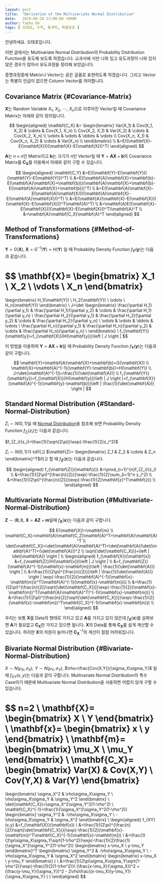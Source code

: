 ```yaml
---
layout: post
title:  "Derivation of the Multivariate Normal Distribution"
date:   2019-06-28 23:00:00 +0900
author: Taeho Oh
tags: [ 오태호, 수학, 통계학, 확률분포 ]
---
```

안녕하세요. 오태호입니다.

이번 글에서는 Multivariate Normal Distribution의 Probability Distribution Function을 유도해 보도록 하겠습니다. 교과서에 식만 나와 있고 유도과정이 나와 있지 않은 경우가 많아서 유도과정을 정리해 보았습니다.

증명과정중에 Matrix나 Vector는 굵은 글꼴로 표현하도록 하겠습니다. 그리고 Vector는 특별히 언급이 없으면 Column Vector를 의미합니다.

## Covariance Matrix {#Covariance-Matrix}

$\mathbf{X}$는 Random Variable $X_1$, $X_2$, $\cdots$, $X_n$으로 이루어진 Vector일 때 Covariance Matrix는 아래와 같이 정의됩니다.

$$
\begin{aligned}
\mathbf{C_X}
&=
\begin{bmatrix}
Var(X_1) & Cov(X_1, X_2) & \cdots & Cov(X_1, X_n) \\
Cov(X_2, X_1) & Var(X_2) & \cdots & Cov(X_2, X_n) \\
\vdots & \vdots & \ddots &  \vdots \\
Cov(X_n, X_1) & Cov(X_n, X_2) & \cdots & Var(X_n) \\
\end{bmatrix} \\
&=E((\mathbf{X}-E(\mathbf{X}))(\mathbf{X}-E(\mathbf{X}))^T)
\end{aligned}
$$

$\mathbf{A}$는 $n \times n$인 Matrix이고 $\mathbf{b}$는 크기가 $n$인 Vector일 때 $\mathbf{Y}=\mathbf{A}\mathbf{X}+\mathbf{b}$의 Covariance Matrix를 $\mathbf{C_X}$를 이용해서 아래와 같이 구할 수 있습니다.

$$
\begin{aligned}
\mathbf{C_Y}
&=E((\mathbf{Y}-E(\mathbf{Y}))(\mathbf{Y}-E(\mathbf{Y}))^T) \\
&=E((\mathbf{A}\mathbf{X}+\mathbf{b}-E(\mathbf{A}\mathbf{X}+\mathbf{b}))(\mathbf{A}\mathbf{X}+\mathbf{b}-E(\mathbf{A}\mathbf{X}+\mathbf{b}))^T) \\
&=E((\mathbf{A}\mathbf{X}-E(\mathbf{A}\mathbf{X}))(\mathbf{A}\mathbf{X}-E(\mathbf{A}\mathbf{X}))^T) \\
&=E(\mathbf{A}(\mathbf{X}-E(\mathbf{X}))(\mathbf{X}-E(\mathbf{X}))^T\mathbf{A}^T) \\
&=\mathbf{A}E((\mathbf{X}-E(\mathbf{X}))(\mathbf{X}-E(\mathbf{X}))^T)\mathbf{A}^T \\
&=\mathbf{A}\mathbf{C_X}\mathbf{A}^T
\end{aligned}
$$

## Method of Transformations {#Method-of-Transformations}

$\mathbf{Y}=G(\mathbf{X})$, $\mathbf{X}=G^{-1}(\mathbf{Y})=H(\mathbf{Y})$ 일 때 Probability Density Function $f_{\mathbf{Y}}(\mathbf{y})$는 다음과 같습니다. 

$$
\mathbf{X}=
\begin{bmatrix}
X_1 \\
X_2 \\
\vdots \\
X_n
\end{bmatrix}
=
\begin{bmatrix}
H_1(\mathbf{Y}) \\
H_2(\mathbf{Y}) \\
\vdots \\
H_n(\mathbf{Y})
\end{bmatrix} \\
J=\det
\begin{bmatrix}
\frac{\partial H_1}{\partial y_1} & \frac{\partial H_1}{\partial y_2} & \cdots & \frac{\partial H_1}{\partial y_n} \\
\frac{\partial H_2}{\partial y_1} & \frac{\partial H_2}{\partial y_2} & \cdots & \frac{\partial H_2}{\partial y_n} \\
\vdots & \vdots & \ddots & \vdots \\
\frac{\partial H_n}{\partial y_1} & \frac{\partial H_n}{\partial y_2} & \cdots & \frac{\partial H_n}{\partial y_n} \\
\end{bmatrix} \\
f_{\mathbf{Y}}(\mathbf{y})=f_{\mathbf{X}}(H(\mathbf{y}))\left | J \right |
$$

이 방법을 이용하여 $\mathbf{Y}=\mathbf{A}\mathbf{X}+\mathbf{b}$일 때 Probability Density Function $f_{\mathbf{Y}}(\mathbf{y})$는 다음과 같이 구합니다.

$$
\mathbf{Y}=\mathbf{A}\mathbf{X}+\mathbf{b}=G(\mathbf{X}) \\
\mathbf{X}=\mathbf{A}^{-1}(\mathbf{Y}-\mathbf{b})=H(\mathbf{Y}) \\
J=\det(\mathbf{A}^{-1})=\frac{1}{\det(\mathbf{A})} \\
f_{\mathbf{Y}}(\mathbf{y})=f_{\mathbf{X}}(H(\mathbf{y}))\left | J \right |=f_{\mathbf{X}}(\mathbf{A}^{-1}(\mathbf{y}-\mathbf{b}))\left | \frac{1}{\det(\mathbf{A})} \right |
$$

## Standard Normal Distribution {#Standard-Normal-Distribution}

$Z_i \sim N(0,1)$일 때 [Normal Distribution](/techblog/Derivation-of-the-Probability-Distribution-Functions#Normal)을 참조해 보면 Probability Density Function $f_{Z_i}(z_i)$는 다음과 같습니다.

$f_{Z_i}(z_i)=\frac{1}{\sqrt{2\pi}}\exp(-\frac{1}{2}z_i^2)$

$Z_i \sim N(0,1)$가 iid이고 $\mathbf{Z}= \begin{bmatrix} Z_1 & Z_2 & \cdots & Z_n \end{bmatrix}^T$라고 할 때 $f_{\mathbf{Z}}(\mathbf{z})$는 다음과 같습니다.

$$
\begin{aligned}
f_{\mathbf{Z}}(\mathbf{z})
&=\prod_{i=1}^{n}f_{Z_i}(z_i) \\
&=\frac{1}{(2\pi)^{\frac{n}{2}}}\exp(-\frac{1}{2}\sum_{i=1}^n z_i^2) \\
&=\frac{1}{(2\pi)^{\frac{n}{2}}}\exp(-\frac{1}{2}\mathbf{z}^T\mathbf{z}) \\
\end{aligned}
$$

## Multivariate Normal Distribution {#Multivariate-Normal-Distribution}

$\mathbf{Z} \sim (\mathbf{0}, \mathbf{I})$, $\mathbf{X} = \mathbf{A}\mathbf{Z}+\mathbf{m}$일때 $f_{\mathbf{X}}(\mathbf{x})$는 다음과 같이 구합니다.

$$
E(\mathbf{X})=\mathbf{m} \\
\mathbf{C_X}=\mathbf{A}\mathbf{C_Z}\mathbf{A}^T=\mathbf{A}\mathbf{A}^T \\
\det(\mathbf{C_X})=\det(\mathbf{A}\mathbf{A}^T)=\det(\mathbf{A})\det(\mathbf{A}^T)=(\det(\mathbf{A}))^2 \\
\sqrt{\det(\mathbf{C_X})}=\left | \det(\mathbf{A}) \right | \\
\begin{aligned}
f_{\mathbf{X}}(\mathbf{x})
&=f_{\mathbf{Z}}(H(\mathbf{x}))\left | J \right | \\
&=f_{\mathbf{Z}}(\mathbf{A}^{-1}(\mathbf{x}-\mathbf{m}))\left | \frac{1}{\det(\mathbf{A})} \right | \\
&=\frac{1}{(2\pi)^{\frac{n}{2}}}\left | \frac{1}{\det(\mathbf{A})} \right | \exp(-\frac{1}{2}(\mathbf{A}^{-1}(\mathbf{x}-\mathbf{m}))^T(\mathbf{A}^{-1}(\mathbf{x}-\mathbf{m}))) \\
&=\frac{1}{(2\pi)^{\frac{n}{2}}\sqrt{\det(\mathbf{C_X})}}\exp(-\frac{1}{2}(\mathbf{x}-\mathbf{m})^T(\mathbf{A}\mathbf{A}^T)^{-1}(\mathbf{x}-\mathbf{m})) \\
&=\frac{1}{(2\pi)^{\frac{n}{2}}\sqrt{\det(\mathbf{C_X})}}\exp(-\frac{1}{2}(\mathbf{x}-\mathbf{m})^T\mathbf{C_X}^{-1}(\mathbf{x}-\mathbf{m})) \\
\end{aligned}
$$

우리는 보통 $\mathbf{X}$를 Data의 형태로 가지고 있고 $\mathbf{A}$를 가지고 있지 않은데 $f_{\mathbf{X}}(\mathbf{x})$를 살펴보면 $\mathbf{A}$가 필요없고 $\mathbf{C_X}$만 가지고 있으면 됩니다. $\mathbf{X}$의 Data를 통해 $\mathbf{C_X}$를 쉽게 계산할 수 있습니다. 하지만 $\mathbf{X}$의 차원이 늘어나면 $\mathbf{C_X}^{-1}$의 계산이 점점 어려워집니다.

## Bivariate Normal Distribution {#Bivariate-Normal-Distribution}

$X \sim N(\mu_X, \sigma_X)$, $Y \sim N(\mu_Y, \sigma_Y)$, $\rho=\frac{Cov(X,Y)}{\sigma_X\sigma_Y}$ 일 때 $f_{XY}(x,y)$는 다음과 같이 구합니다. Multivariate Normal Distribution의 특수 Case이기 때문에 Multivariate Normal Distribution을 사용하면 어렵지 않게 구할 수 있습니다.

$$
n=2 \\
\mathbf{X}=
\begin{bmatrix}
X \\
Y
\end{bmatrix} \\
\mathbf{x}=
\begin{bmatrix}
x \\
y
\end{bmatrix} \\
\mathbf{m}=
\begin{bmatrix}
\mu_X \\
\mu_Y
\end{bmatrix} \\
\mathbf{C_X}=
\begin{bmatrix}
Var(X) & Cov(X,Y) \\
Cov(Y,X) & Var(Y)
\end{bmatrix}
=
\begin{bmatrix}
\sigma_X^2 & \rho\sigma_X\sigma_Y \\
\rho\sigma_X\sigma_Y & \sigma_Y^2
\end{bmatrix} \\
\det(\mathbf{C_X})=\sigma_X^2\sigma_Y^2(1-\rho^2) \\
\mathbf{C_X}^{-1}=\frac{1}{\sigma_X^2\sigma_Y^2(1-\rho^2)}
\begin{bmatrix}
\sigma_Y^2 & -\rho\sigma_X\sigma_Y \\
-\rho\sigma_X\sigma_Y & \sigma_X^2
\end{bmatrix} \\
\begin{aligned}
f_{XY}(x,y)
&=f_{\mathbf{X}}(\mathbf{x}) \\
&=\frac{1}{(2\pi)^{\frac{n}{2}}\sqrt{\det(\mathbf{C_X})}}\exp(-\frac{1}{2}(\mathbf{x}-\mathbf{m})^T\mathbf{C_X}^{-1}(\mathbf{x}-\mathbf{m})) \\
&=\frac{1}{2\pi\sigma_X\sigma_Y\sqrt{1-\rho^2}}\exp(-\frac{1}{2}\frac{1}{\sigma_X^2\sigma_Y^2(1-\rho^2)}
\begin{bmatrix}
x-\mu_X \\
y-\mu_Y
\end{bmatrix}^T
\begin{bmatrix}
\sigma_Y^2 & -\rho\sigma_X\sigma_Y \\
-\rho\sigma_X\sigma_Y & \sigma_X^2
\end{bmatrix}
\begin{bmatrix}
x-\mu_X \\
y-\mu_Y
\end{bmatrix}
) \\
&=\frac{1}{2\pi\sigma_X\sigma_Y\sqrt{1-\rho^2}}\exp(-\frac{1}{2(1-\rho^2)}( (\frac{x-\mu_X}{\sigma_X})^2 + (\frac{y-\mu_Y}{\sigma_Y})^2 - 2\rho\frac{(x-\mu_X)(y-\mu_Y)}{\sigma_X\sigma_Y}   ) )
\end{aligned}
$$




